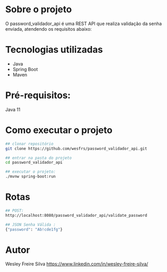 # Sobre o projeto
O password_validador_api é uma REST API que realiza validação da senha enviada, atendendo os requisitos abaixo:

# Tecnologias utilizadas
- Java
- Spring Boot
- Maven

# Pré-requisitos:
Java 11

# Como executar o projeto
```bash
## clonar repositório
git clone https://github.com/wesfrs/password_validador_api.git

## entrar na pasta do projeto
cd password_validador_api

## executar o projeto:
./mvnw spring-boot:run
```

# Rotas
```bash
## POST:
http://localhost:8080/password_validador_api/validate_password

## JSON Senha Válida :
{"password": "Ab!cde1fg"}
````
# Autor
Wesley Freire Silva
https://www.linkedin.com/in/wesley-freire-silva/

